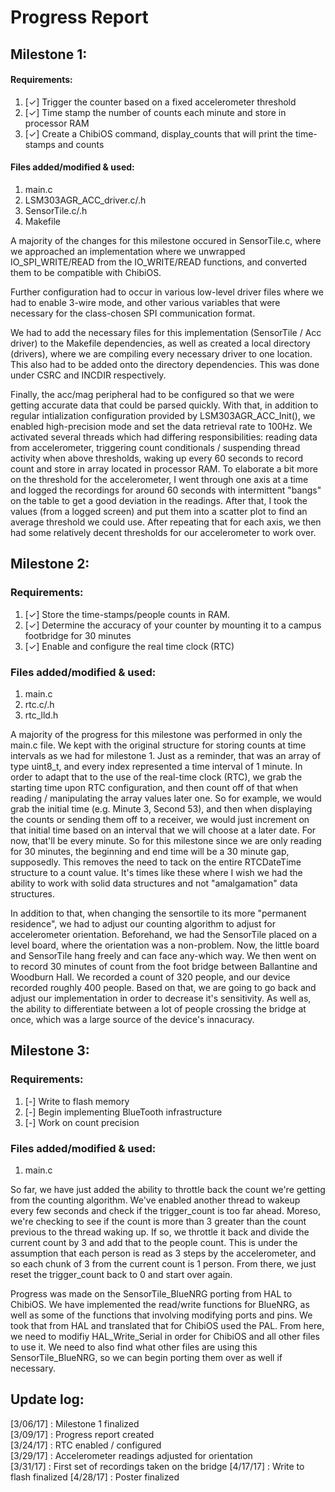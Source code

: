 # Progress Report

## Milestone 1:

#### Requirements: 
  1. [✓] Trigger the counter based on a fixed accelerometer threshold
  2. [✓] Time stamp the number of counts each minute and store in processor RAM
  3. [✓] Create a ChibiOS command, display_counts that will print the time-stamps and counts

#### Files added/modified & used: 
  1. main.c 
  2. LSM303AGR_ACC_driver.c/.h
  3. SensorTile.c/.h
  4. Makefile
  
  A majority of the changes for this milestone occured in SensorTile.c, where we approached an implementation where we unwrapped IO_SPI_WRITE/READ from the IO_WRITE/READ functions, and converted them to be compatible with ChibiOS. 

  Further configuration had to occur in various low-level driver files where we had to enable 3-wire mode, and other various variables that were necessary for the class-chosen SPI communication format. 

  We had to add the necessary files for this implementation (SensorTile / Acc driver) to the Makefile dependencies, as well as created a local directory (drivers), where we are compiling every necessary driver to one location. This also had to be added onto the directory dependencies. This was done under CSRC and INCDIR respectively. 
  
  Finally, the acc/mag peripheral had to be configured so that we were getting accurate data that could be parsed quickly. With that, in addition to regular intialization configuration provided by LSM303AGR_ACC_Init(), we enabled high-precision mode and set the data retrieval rate to 100Hz. We activated several threads which had differing responsibilities: reading data from accelerometer, triggering count conditionals / suspending thread activity when above thresholds, waking up every 60 seconds to record count and store in array located in processor RAM. To elaborate a bit more on the threshold for the accelerometer, I went through one axis at a time and logged the recordings for around 60 seconds with intermittent "bangs" on the table to get a good deviation in the readings. After that, I took the values (from a logged screen) and put them into a scatter plot to find an average threshold we could use. After repeating that for each axis, we then had some relatively decent thresholds for our accelerometer to work over. 
  
## Milestone 2:

### Requirements:

  1. [✓] Store the time-stamps/people counts in RAM.
  2. [✓] Determine the accuracy of your counter by mounting it to a campus footbridge for 30 minutes
  3. [✓] Enable and configure the real time clock (RTC)  

### Files added/modified & used:
  1. main.c 
  2. rtc.c/.h
  3. rtc_lld.h  
  
  A majority of the progress for this milestone was performed in only the main.c file. We kept with the original structure for storing counts at time intervals as we had for milestone 1. Just as a reminder, that was an array of type uint8_t, and every index represented a time interval of 1 minute. In order to adapt that to the use of the real-time clock (RTC), we grab the starting time upon RTC configuration, and then count off of that when reading / manipulating the array values later one. So for example, we would grab the initial time (e.g. Minute 3, Second 53), and then when displaying the counts or sending them off to a receiver, we would just increment on that initial time based on an interval that we will choose at a later date. For now, that'll be every minute. So for this milestone since we are only reading for 30 minutes, the beginning and end time will be a 30 minute gap, supposedly. This removes the need to tack on the entire RTCDateTime structure to a count value. It's times like these where I wish we had the ability to work with solid data structures and not "amalgamation" data structures.

  In addition to that, when changing the sensortile to its more "permanent residence", we had to adjust our counting algorithm to adjust for accelerometer orientation. Beforehand, we had the SensorTile placed on a level board, where the orientation was a non-problem. Now, the little board and SensorTile hang freely and can face any-which way. We then went on to record 30 minutes of count from the foot bridge between Ballantine and Woodburn Hall. We recorded a count of 320 people, and our device recorded roughly 400 people. Based on that, we are going to go back and adjust our implementation in order to decrease it's sensitivity. As well as, the ability to differentiate between a lot of people crossing the bridge at once, which was a large source of the device's innacuracy. 
  
## Milestone 3:
  
### Requirements:
  1. [-] Write to flash memory  
  2. [-] Begin implementing BlueTooth infrastructure  
  3. [-] Work on count precision  

### Files added/modified & used:  
  1. main.c  
  
  So far, we have just added the ability to throttle back the count we're getting from the counting algorithm. We've enabled another thread to wakeup every few seconds and check if the trigger_count is too far ahead. Moreso, we're checking to see if the count is more than 3 greater than the count previous to the thread waking up. If so, we throttle it back and divide the current count by 3 and add that to the people count. This is under the assumption that each person is read as 3 steps by the accelerometer, and so each chunk of 3 from the current count is 1 person. From there, we just reset the trigger_count back to 0 and start over again.  

  Progress was made on the SensorTile_BlueNRG porting from HAL to ChibiOS. We have implemented the read/write functions for BlueNRG, as well as some of the functions that involving modifying ports and pins. We took that from HAL and translated that for ChibiOS used the PAL. From here, we need to modifiy HAL_Write_Serial in order for ChibiOS and all other files to use it. We need to also find what other files are using this SensorTile_BlueNRG, so we can begin porting them over as well if necessary. 
  
  
## Update log: 
  [3/06/17] : Milestone 1 finalized  
  [3/09/17] : Progress report created  
  [3/24/17] : RTC enabled / configured  
  [3/29/17] : Accelerometer readings adjusted for orientation  
  [3/31/17] : First set of recordings taken on the bridge
  [4/17/17] : Write to flash finalized
  [4/28/17] : Poster finalized
  